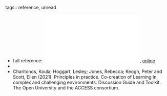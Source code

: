 tags:: reference, unread

- full reference: ![local copy](../assets/principles_into_practice_resource_FINAL_1682697707143_0.pdf), [online](https://oro.open.ac.uk/81237/1/principles_into_practice_resource%20FINAL.pdf)
-
- Charitonos, Koula; Hoggart, Lesley; Jones, Rebecca; Keogh, Peter and Scott, Ellen (2021). Principles in
  practice. Co-creation of Learning in complex and challenging environments. Discussion Guide and Toolkit. The Open University and the ACCESS consortium.